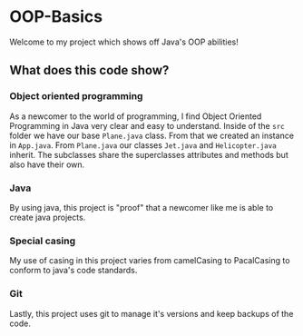 # OOP-Basics
Welcome to my project which shows off Java's OOP abilities!
## What does this code show?
### Object oriented programming
As a newcomer to the world of programming, I find Object Oriented Programming in Java very clear and easy to understand.
Inside of the `src` folder we have our base `Plane.java` class. From that we created an instance in `App.java`. From `Plane.java` our classes `Jet.java` and `Helicopter.java` inherit. The subclasses share the superclasses attributes and methods but also have their own.
### Java
By using java, this project is "proof" that a newcomer like me is able to create java projects.
### Special casing
My use of casing in this project varies from camelCasing to PacalCasing to conform to java's code standards. 
### Git
Lastly, this project uses git to manage it's versions and keep backups of the code.